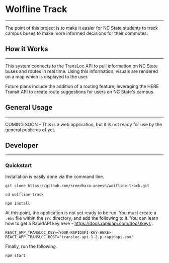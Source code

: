 # Wolfline Track

---

The point of this project is to make it easier for NC State students to track campus buses to make more informed decisions for their commutes.

## How it Works

---

This system connects to the TransLoc API to pull information on NC State buses and routes in real time. Using this information, visuals are rendered on a map which is displayed to the user.

Future plans include the addition of a routing feature, leveraging the HERE Transit API to create route suggestions for users on NC State's campus.

## General Usage

---

COMING SOON - This is a web application, but it is not ready for use by the general public as of yet.

## Developer

---

### Quickstart

Installation is easily done via the command line.

```
git clone https://github.com/sreedhara-aneesh/wolfline-track.git

cd wolfline-track

npm install
```

At this point, the application is not yet ready to be run. You must create a `.env` file within the `src` directory, and add the following to it. You can learn how to get a RapidAPI key here - https://docs.rapidapi.com/docs/keys .

```
REACT_APP_TRANSLOC_KEY=<YOUR-RAPIDAPI-KEY-HERE>
REACT_APP_TRANSLOC_HOST="transloc-api-1-2.p.rapidapi.com"
```

Finally, run the following.

```
npm start
```